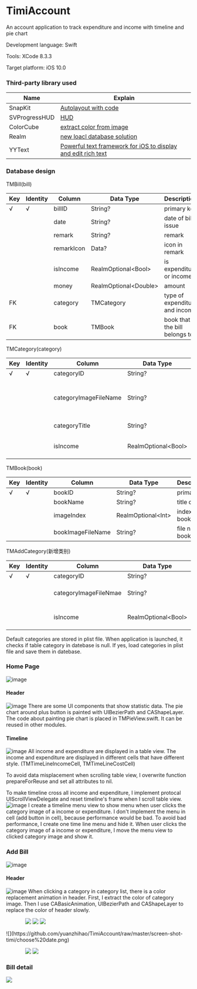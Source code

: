# TimiAccount
An account application to track expenditure and income with timeline and pie chart

Development language: Swift

Tools: XCode 8.3.3

Target platform: iOS 10.0

### Third-party library used

Name | Explain
--------- | -------------
SnapKit | [Autolayout with code](http://snapkit.io/docs/)
SVProgressHUD | [HUD](https://github.com/SVProgressHUD/SVProgressHUD)
ColorCube | [extract color from image](https://github.com/pixelogik/ColorCube)
Realm | [new loacl database solution](https://realm.io/docs/swift/latest/)
YYText | [Powerful text framework for iOS to display and edit rich text](https://github.com/ibireme/YYText)


### Database design

TMBill(bill)

Key | Identity | Column | Data Type | Description 
--------- | ------------- | --------------------- | ------------- | ---------
√ | √ |billID |String? |primary key
  | |  |date|String? |date of bill issue 
  |  | |remark|String? | remark 
  |   ||remarkIcon |Data? |icon in remark 
  |   ||isIncome |RealmOptional\<Bool\> |is expenditure or income
  |  ||money |RealmOptional\<Double\> |amount 
FK | |category |TMCategory |type of expenditure and income
FK | |book |TMBook |book that the bill belongs to 

TMCategory(category)

Key | Identity | Column | Data Type | Description 
--------- | ------------- | --------- | ------------- | ---------
√ | √ |categoryID |String? |primary key
  |  | |categoryImageFileName |String? |file name of icon used to represent category
 | ||categoryTitle |String? | title of category 
 |  ||isIncome |RealmOptional\<Bool\> |is expenditure or income

TMBook(book)

Key | Identity | Column | Data Type | Description 
--------- | ------------- | --------- | ------------- | ---------  
√ | √ |bookID |String? |primary key
|| |bookName |String? |title of book
 | ||imageIndex |RealmOptional\<Int\> | index of book icon
 |  ||bookImageFileName |String? |file name of book icon
 
 TMAddCategory(新增类别)
 
 Key | Identity | Column | Data Type | Description 
--------- | ------------- | --------- | ------------- | --------- 
√ | √ |categoryID |String? |primary key
  || |categoryImageFileNmae |String? |file name of category icon
 |  ||isIncome |RealmOptional\<Bool\> |is expenditure or income
 
Default categories are stored in plist file. When application is launched, it checks if table category in datebase is null. If yes, load categories in plist file and save them in datebase.

### Home Page
![image](https://github.com/yuanzhihao/TimiAccount/raw/master/screen-shot-timi/home%20page.png)
#### Header
![image](https://github.com/yuanzhihao/TimiAccount/raw/master/screen-shot-timi/header%20view.png)
There are some UI components that show statistic data. The pie chart around plus button is painted with UIBezierPath and CAShapeLayer. The code about painting pie chart is placed in TMPieView.swift. It can be reused in other modules.

#### Timeline
![image](https://github.com/yuanzhihao/TimiAccount/raw/master/screen-shot-timi/table%20view.png)
All income and expenditure are displayed in a table view. The income and expenditure are displayed in different cells that have different style. (TMTimeLineIncomeCell, TMTimeLineCostCell)

To avoid data misplacement when scrolling table view, I overwrite function prepareForReuse and set all attributes to nil.

To make timeline cross all income and expenditure, I implement protocal UIScrollViewDelegate and reset timeline's frame when I scroll table view.
![image](https://github.com/yuanzhihao/TimiAccount/raw/master/screen-shot-timi/timeline%20menu.png)
I create a timeline menu view to show menu when user clicks the category image of a income or expenditure. I don't implement the menu in cell (add button in cell), because performance would be bad. To avoid bad performance, I create one time line menu and hide it. When user clicks the category image of a income or expenditure, I move the menu view to clicked category image and show it.

### Add Bill
![image](https://github.com/yuanzhihao/TimiAccount/raw/master/screen-shot-timi/add%20bill%20cost.png)
#### Header
![image](https://github.com/yuanzhihao/TimiAccount/raw/master/screen-shot-timi/add%20bill%20header.png)
When clicking a category in category list, there is a color replacement animation in header. First, I extract the color of category image. Then I use CABasicAnimation, UIBezierPath and CAShapeLayer to replace the color of header slowly.
<figure class="half">
    <img src="https://github.com/yuanzhihao/TimiAccount/raw/master/screen-shot-timi/cost%20category%201.png">
    <img src="https://github.com/yuanzhihao/TimiAccount/raw/master/screen-shot-timi/cost%20category%202.png">
    <img src="https://github.com/yuanzhihao/TimiAccount/raw/master/screen-shot-timi/income%20category.png">
</figure>
![](https://github.com/yuanzhihao/TimiAccount/raw/master/screen-shot-timi/choose%20date.png)
<figure class="two">
    <img src="https://github.com/yuanzhihao/TimiAccount/raw/master/screen-shot-timi/remark.png">
    <img src="https://github.com/yuanzhihao/TimiAccount/raw/master/screen-shot-timi/remark%202.png">
</figure>

### Bill detail
![](https://github.com/yuanzhihao/TimiAccount/raw/master/screen-shot-timi/detail%201.png)
